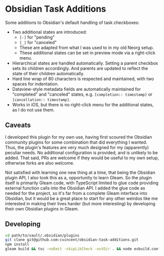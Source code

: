 # Obsidian Task Additions

Some additions to Obsidian's default handling of task checkboxes:

- Two additional states are introduced:
  - `[-]` for "pending"
  - `[_]` for "canceled"
  - These are adapted from what I was used to in my old Neorg setup.
  - These additional states can be set in preview mode via a right-click menu.
- Hierarchical states are handled automatically. Setting a parent checkbox sets
  its children accordingly. And parents are updated to reflect the state of
  their children automatically.
- Hard line wrap of 80 characters is respected and maintained, with two spaces
  for indentation.
- Dataview-style metadata fields are automatically maintained for "completed"
  and "canceled" states, e.g. `[completion:: timestamp]` or `[cancellation::
  timestamp]`.
- Works in iOS, but there is no right-click menu for the additional states, as I
  do not use them.

## Caveats

I developed this plugin for my own use, having first scoured the Obsidian
community plugins for some combination that did everything I wanted. Thus, the
plugin's features are very much designed for my (apparently) peculiar needs. No
additional configuration is provided, and is unlikely to be added. That said,
PRs are welcome if they would be useful to my own setup, otherwise forks are
also welcome.

Not satisfied with learning one new thing at a time, that being the Obsidian
plugin API, I also took this as a, opportunity to learn Gleam. So the plugin
itself is primarily Gleam code, with TypeScript limited to glue code providing
external function calls into the Obsidian API. I added the glue code as needed
for the project, so it's far from a complete Gleam interface into Obsidian, but
it would be a great place to start for any other weirdos like me interested in
making their lives harder (but more interesting) by developing their own
Obsidian plugins in Gleam.

## Developing

```sh
cd path/to/vault/.obsidian/plugins
git clone git@github.com:cvincent/obsidian-task-additions.git
npm install
gleam build && tsc -noEmit -skipLibCheck -outDir . && node esbuild.config.mjs production
```
